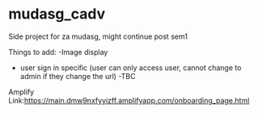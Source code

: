 # mudasg_cadv
Side project for za mudasg, might continue post sem1

Things to add:
-Image display
- user sign in specific (user can only access user, cannot change to admin if they change the url)
-TBC

Amplify Link:https://main.dmw9nxfyyizff.amplifyapp.com/onboarding_page.html
